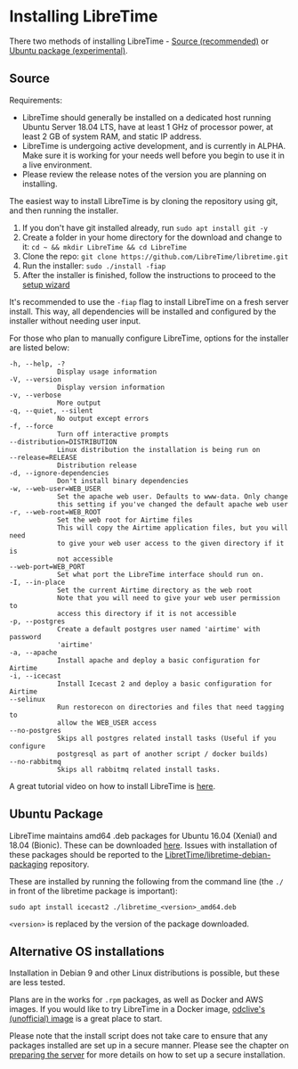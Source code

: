 # Installing LibreTime
There two methods of installing LibreTime - [Source (recommended)](#source) or
[Ubuntu package (experimental)](#ubuntu-package).

## Source

Requirements:

- LibreTime should generally be installed on a dedicated host running Ubuntu Server 18.04 LTS, have at least 1 GHz of processor power, at least 2 GB of system RAM, and static IP address.
- LibreTime is undergoing active development, and is currently in ALPHA. Make sure it is working for your needs well before you begin to use it in a live environment.
- Please review the release notes of the version you are planning on installing.

The easiest way to install LibreTime is by cloning the repository using git, and
then running the installer.

1. If you don't have git installed already, run `sudo apt install git -y`
2. Create a folder in your home directory for the download and change to it: `cd ~ && mkdir LibreTime && cd LibreTime`
3. Clone the repo: `git clone https://github.com/LibreTime/libretime.git`
4. Run the installer: `sudo ./install -fiap`
5. After the installer is finished, follow the instructions to proceed to the [setup wizard](getting-started/index.md)

It's recommended to use the `-fiap` flag to install LibreTime on a fresh server install. This way,
all dependencies will be installed and configured by the installer without needing user input.

For those who plan to manually configure LibreTime, options for the installer are listed below:
```
-h, --help, -?
            Display usage information
-V, --version
            Display version information
-v, --verbose
            More output
-q, --quiet, --silent
            No output except errors
-f, --force
            Turn off interactive prompts
--distribution=DISTRIBUTION
            Linux distribution the installation is being run on
--release=RELEASE
            Distribution release
-d, --ignore-dependencies
            Don't install binary dependencies
-w, --web-user=WEB_USER
            Set the apache web user. Defaults to www-data. Only change
            this setting if you've changed the default apache web user
-r, --web-root=WEB_ROOT
            Set the web root for Airtime files
            This will copy the Airtime application files, but you will need
            to give your web user access to the given directory if it is
            not accessible
--web-port=WEB_PORT
            Set what port the LibreTime interface should run on.
-I, --in-place
            Set the current Airtime directory as the web root
            Note that you will need to give your web user permission to
            access this directory if it is not accessible
-p, --postgres
            Create a default postgres user named 'airtime' with password
            'airtime'
-a, --apache
            Install apache and deploy a basic configuration for Airtime
-i, --icecast
            Install Icecast 2 and deploy a basic configuration for Airtime
--selinux
            Run restorecon on directories and files that need tagging to
            allow the WEB_USER access
--no-postgres
            Skips all postgres related install tasks (Useful if you configure
            postgresql as part of another script / docker builds)
--no-rabbitmq
            Skips all rabbitmq related install tasks.
```

A great tutorial video on how to install LibreTime is [here](https://www.youtube.com/watch?v=Djo_55LgjXE).

## Ubuntu Package
LibreTime maintains amd64 .deb packages for Ubuntu 16.04 (Xenial) and 18.04
(Bionic). These can be downloaded [here](https://github.com/LibreTime/libretime-debian-packaging/releases).
Issues with installation of these packages should be reported to the
[LibretTime/libretime-debian-packaging](https://github.com/LibreTime/libretime-debian-packaging)
repository.

These are installed by running the following from the command line (the `./` in
front of the libretime package is important):

```
sudo apt install icecast2 ./libretime_<version>_amd64.deb
```
`<version>` is replaced by the version of the package downloaded.

## Alternative OS installations
Installation in Debian 9 and other Linux distributions is possible, but these
are less tested.

Plans are in the works for `.rpm` packages, as well as Docker and AWS images. If you would like to try LibreTime in a Docker image, [odclive's (unofficial) image](https://hub.docker.com/r/odclive/libretime-docker) is a great place to start.

Please note that the install script does not take care to ensure that any
packages installed are set up in a secure manner. Please see the chapter on
[preparing the server](manual/preparing-the-server) for more details on
how to set up a secure installation.
